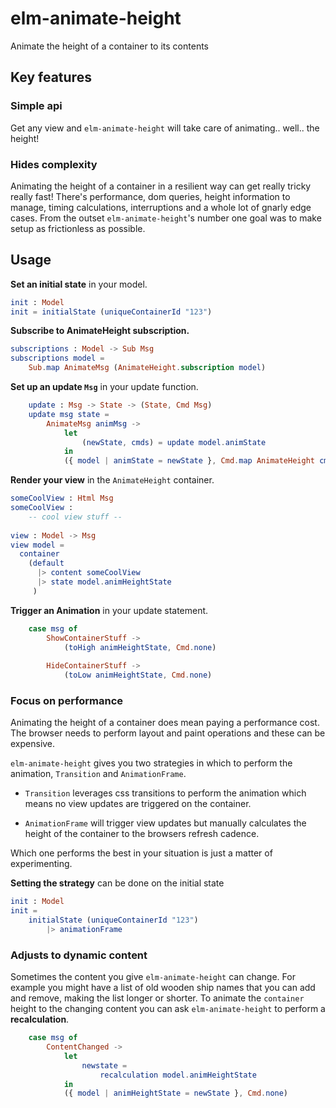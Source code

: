 # elm-animate-height
Animate the height of a container to its contents

## Key features

### Simple api
Get any view and `elm-animate-height`
will take care of animating.. well.. the height!

### Hides complexity
Animating the height of a container in a resilient way can get really tricky really fast! There's 
performance, dom queries, height information to manage, timing calculations, interruptions and a whole 
lot of gnarly edge cases. 
From the outset `elm-animate-height`'s number one goal was to make setup as frictionless as possible.

## Usage
__Set an initial state__ in your model.

```elm
init : Model
init = initialState (uniqueContainerId "123")
```


__Subscribe to AnimateHeight subscription.__

```elm
subscriptions : Model -> Sub Msg
subscriptions model = 
    Sub.map AnimateMsg (AnimateHeight.subscription model)
```

__Set up an update `Msg`__ in your update function.

```elm
    update : Msg -> State -> (State, Cmd Msg)
    update msg state =
        AnimateMsg animMsg ->
            let
                (newState, cmds) = update model.animState
            in
            ({ model | animState = newState }, Cmd.map AnimateHeight cmds)

```
__Render your view__ in the `AnimateHeight` container.

```elm
someCoolView : Html Msg
someCoolView : 
    -- cool view stuff --
    
view : Model -> Msg
view model =
  container 
    (default 
      |> content someCoolView
      |> state model.animHeightState
     )
```

__Trigger an Animation__ in your update statement.

```elm
    case msg of
        ShowContainerStuff ->
            (toHigh animHeightState, Cmd.none)
            
        HideContainerStuff ->
            (toLow animHeightState, Cmd.none)
```

### Focus on performance
Animating the height of a container does mean paying a performance cost. 
The browser needs to perform layout and paint operations and these 
can be expensive. 

`elm-animate-height` gives you two strategies in which to perform 
the animation, `Transition` and `AnimationFrame`.

 - `Transition` leverages css transitions to perform the animation which 
means no view updates are triggered on the container.

- `AnimationFrame` will trigger view updates but manually calculates the height
of the container to the browsers refresh cadence.

Which one performs the best in your situation is just 
a matter of experimenting.

__Setting the strategy__ can be done on the initial state

```elm
init : Model
init = 
    initialState (uniqueContainerId "123")
        |> animationFrame 
```

### Adjusts to dynamic content
Sometimes the content you give `elm-animate-height` can change. For example
you might have a list of old wooden ship names that you can add and remove,
making the list longer or shorter. To animate the `container` height to the 
changing content you can ask `elm-animate-height` to perform a __recalculation__.


```elm
    case msg of
        ContentChanged ->
            let
                newstate =
                    recalculation model.animHeightState
            in    
            ({ model | animHeightState = newState }, Cmd.none)
```



